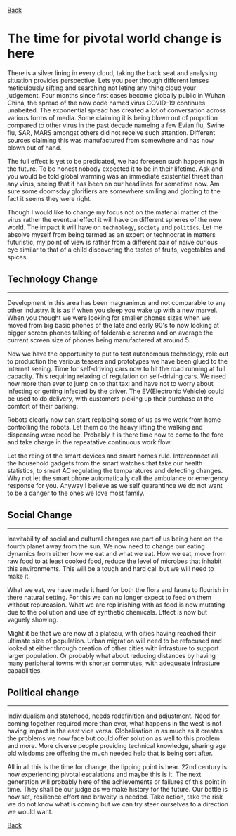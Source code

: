 [Back](https://qprop.github.io/Galaxy-of-Thoughts/)

# The time for pivotal world change is here


There is a silver lining in every cloud, taking the back seat and analysing situation provides perspective. Lets you peer through different lenses meticulously sifting and searching not leting any thing cloud your judgement.
Four months since first cases become globally public in Wuhan China, the spread of the now code named virus COVID-19 continues unabeited. 
The exponential spread has created a lot of conversation across various forms of media. Some claiming it is being blown out of propotion compared to other virus in the past decade nameing a few Evian flu, Swine flu, SAR, MARS amongst others did not receive such attention.
Different sources claiming this was manufactured from somewhere and has now blown out of hand.

The full effect is yet to be predicated, we had foreseen such happenings in the future. To be honest nobody expected it to be in their lifetime. Ask and you  would be told global warming was an immediate existential threat than any virus, seeing that it has been on our headlines for sometime now.
Am sure some doomsday glorifiers are somewhere smiling and glotting to the fact it seems they were right.

Though I would like to change my focus not on the material matter of the virus rather the eventual effect it will have on different spheres of the new world. The impact it will have on `technology`, `society` and `politics`.
Let me absolve myself from being termed as an expert or technocrat in matters futuristic, my point of view is rather from a different pair of naive curious eye similar to that of a child discovering the tastes of fruits, vegetables and spices.

## Technology Change
_____________________
 
Development in this area has been magnanimus and not comparable to any other industry. It is as if when you sleep you wake up with a new marvel. When you thought we were looking for smaller phones sizes when we moved from big basic phones of the late and early 90's to now looking at bigger screen phones talking of folderable screens and on average the current screen size of phones being manufactered at around 5.

Now we have the opportunity to put to test autonomous technology, role out to production the various teasers and prototypes we have been glued to the internet seeing.
Time for self-driving cars now to hit the road running at full capacity. This requiring relaxing of regulation on self-driving cars.
We need now more than ever to jump on to that taxi and have not to worry about infecting or getting infected by the driver. The EV(Electronic Vehicle) could be used to do delivery, with customers picking up their purchase at the comfort of their parking.

Robots clearly now can start replacing some of us as we work from home controlling the robots. Let them do the heavy lifting the walking and dispensing were need be. Probably it is there time now to come to the fore and take charge in the repeatative continuous work flow.

Let the reing of the smart devices and smart homes rule. Interconnect all the household gadgets from the smart watches that take our health statistics, to smart AC regulating the temparatures and detecting changes. 
Why not let the smart phone automatically call the ambulance or emergency response for you. Anyway I believe as we self quarantince we do not want to be a danger to the ones we love most family. 


## Social Change
_____________________

Inevitability of social and cultural changes are part of us being here on the fourth planet away from the sun. 
We now need to change our eating dynamics from either how we eat and what we eat. How we eat, move from raw food to at least cooked food, reduce the level of microbes that inhabit this environments. This will be a tough and hard call but we will need to make it.

What we eat, we have made it hard for both the flora and fauna to flourish in there natural setting. For this we can no longer expect to feed on them without repurcasion. What we are replinishing with as food is now mutating due to the pollution and use of synthetic chemicals.
Effect is now but vaguely showing.

Might it be that we are now at a plateau, with cities having reached their ultimate size of population. Urban migration will need to be refocused and looked at either through creation of other cities with infrasture to support larger population. Or probably what about reducing distances by having many peripheral towns with shorter commutes, with adequeate infrasture capabilities.

## Political change
_____________________

Individualism and statehood, needs redefinition and adjustment. Need for coming together required more than ever, what happens in the west is not having impact in the east vice versa. 
Globalisation in as much as it creates the problems we now face but could offer solution as well to this problem and more.
More diverse people providing technical knowledge, sharing age old wisdoms are offering the much needed help that is being sort after.


All in all this is the time for change, the tipping point is hear. 22nd century is now experiencing pivotal escalations and maybe this is it. The next generation will probably here of the achievements or failures of this point in time. They shall be our judge as we make history for the future.
Our battle is now set, resilience effort and braveity is needed. Take action, take the risk we do not know what is coming but we can try steer ourselves to a direction we would want.



[Back](https://qprop.github.io/Galaxy-of-Thoughts/)

